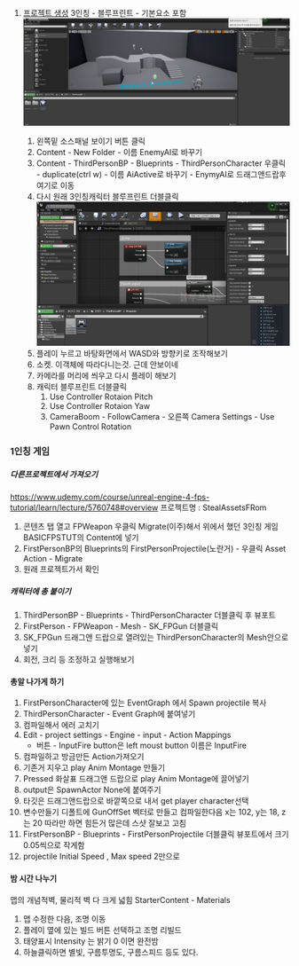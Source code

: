 1. [프로젝트 생성](https://www.udemy.com/course/unreal-engine-4-fps-tutorial/learn/lecture/5760742#overview)
3인칭 - 블루프린트 - 기본요소 포함
![첫화면](images/ThirdPerson1.PNG)


   1. 왼쪽밑 소스패널 보이기 버튼 클릭
   2. Content - New Folder - 이름 EnemyAI로 바꾸기
   3. Content - ThirdPersonBP - Blueprints - ThirdPersonCharacter 우클릭 - duplicate(ctrl w) - 이름 AiActive로 바꾸기 - EnymyAI로 드래그앤드랍후 여기로 이동
   4. 다시 원래 3인칭캐릭터 블루프린트 더블클릭
   ![블루프린트](images/ThirdPerson2.PNG)
   5. 플레이 누르고 바탕화면에서 WASD와 방향키로 조작해보기
   6. 소켓. 이객체에 따라다니는것. 근데 안보이네
   7. 카메라를 머리에 씌우고 다시 플레이 해보기 
   8. 캐릭터 블루프린트 더블클릭
      1. Use Controller Rotaion Pitch
      2. Use Controller Rotaion Yaw
      3. CameraBoom - FollowCamera - 오른쪽 Camera Settings - Use Pawn Control Rotation

### 1인칭 게임
##### 다른프로젝트에서 가져오기
https://www.udemy.com/course/unreal-engine-4-fps-tutorial/learn/lecture/5760748#overview
프로젝트명 : StealAssetsFRom
   1. 콘텐츠 탭 열고 FPWeapon 우클릭 Migrate(이주)해서 위에서 했던 3인칭 게임 BASICFPSTUT의 Content에 넣기
   2. FirstPersonBP의 Blueprints의 FirstPersonProjectile(노란거) - 우클릭 Asset Action - Migrate
   3. 원래 프로젝트가서 확인

##### 캐릭터에 총 붙이기
   1. ThirdPersonBP - Blueprints - ThirdPersonCharacter 더블클릭 후 뷰포트
   2. FirstPerson - FPWeapon - Mesh - SK_FPGun 더블클릭
   3. SK_FPGun 드래그앤 드랍으로 열려있는 ThirdPersonCharacter의 Mesh안으로 넣기
   4. 회전, 크리 등 조정하고 실행해보기

#### 총알 나가게 하기
   1. FirstPersonCharacter에 있는 EventGraph 에서 Spawn projectile 복사
   2. ThirdPersonCharacter - Event Graph에 붙여넣기
   3. 컴파일해서 에러 고치기
   4. Edit - project settings - Engine - input - Action Mappings  
      + 버튼 - InputFire  button은 left moust button 이름은 InputFire
   5. 컴파일하고 방금만든 Action가져오기
   6. 기존거 지우고 play Anim Montage 만들기
   7. Pressed 화살표 드래그앤 드랍으로  play Anim Montage에 끌어넣기
   8. output은 SpawnActor None에 붙여주기
   9. 타깃은 드래그앤드랍으로 바깥쪽으로 내서 get player character선택
   10. 변수만들기 디폴트에 GunOffSet 벡터로 만들고 컴파일한다음 
       x는 102, y는 18, z는 20
      따라만 하면 힘든거 많은데 스샷 잘보고 고침
   11. FirstPersonBP - Blueprints - FirstPersonProjectile 더블클릭 뷰포트에서 크기 0.05씩으로 작게함
   12. projectile Initial Speed , Max speed  2만으로

#### 밤 시간 나누기
맵의 개념적벽, 물리적 벽 다 크게 넓힘
StarterContent - Materials
   1. 맵 수정한 다음, 조명 이동
   2. 플레이 옆에 있는 빌드 버튼 선택하고 조명 리빌드
   3. 태양표시 Intensity 는 밝기 0 이면 완전밤
   4. 하늘클릭하면 별빛, 구름투명도, 구름스피드 등도 있다.